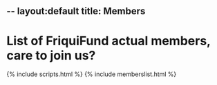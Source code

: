 --
layout:default
title: Members
--


# List of FriquiFund actual members, care to join us?
{% include scripts.html %}
{% include memberslist.html %}
